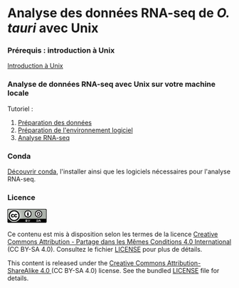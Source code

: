 # Analyse des données RNA-seq de *O. tauri* avec Unix

### Prérequis : introduction à Unix

[Introduction à Unix](https://omics-school.github.io/unix-tutorial/)

### Analyse de données RNA-seq avec Unix sur votre machine locale

Tutoriel :

1. [Préparation des données](1_preparation_donnees.md)
2. [Préparation de l'environnement logiciel](2_preparation_env_logiciel.md)
3. [Analyse RNA-seq](3_analyse_RNA-seq.md)


<!--
### Analyse de données RNA-seq avec Unix sur un cluster de calcul

Nous utiliserons le cluster de calcul de l'[Institut Français de Bioinformatique](https://www.france-bioinformatique.fr/cluster-ifb-core/) (IFB).

[Diapo](diapo_cluster) / [Tutoriel](cluster_IFB.md)

-->

### Conda

[Découvrir conda](conda.md), l'installer ainsi que les logiciels nécessaires pour l'analyse RNA-seq.

### Licence

![](img/CC-BY-SA.png)

Ce contenu est mis à disposition selon les termes de la licence [Creative Commons Attribution - Partage dans les Mêmes Conditions 4.0 International](https://creativecommons.org/licenses/by-sa/4.0/deed.fr) (CC BY-SA 4.0). Consultez le fichier [LICENSE](LICENSE) pour plus de détails.

This content is released under the [Creative Commons Attribution-ShareAlike 4.0 ](https://creativecommons.org/licenses/by-sa/4.0/deed.en) (CC BY-SA 4.0) license. See the bundled [LICENSE](LICENSE) file for details.

